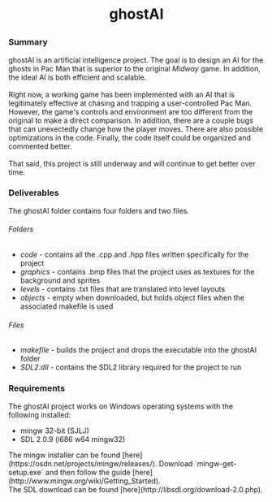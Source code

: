 # <p align="center">ghostAI<br/></p>
### Summary
ghostAI is an artificial intelligence project. The goal is to design an AI for the ghosts in Pac Man that is superior to the original _Midway_ game. In addition, the ideal AI is both efficient and scalable.<br/><br/>
Right now, a working game has been implemented with an AI that is legitimately effective at chasing and trapping a user-controlled Pac Man. However, the game's controls and environment are too different from the original to make a direct comparison. In addition, there are a couple bugs that can unexectedly change how the player moves. There are also possible optimizations in the code. Finally, the code itself could be organized and commented better.<br/><br/>
That said, this project is still underway and will continue to get better over time.<br/>
### Deliverables
The ghostAI folder contains four folders and two files.<br/>
###### Folders
- _code_ - contains all the .cpp and .hpp files written specifically for the project
- _graphics_ - contains .bmp files that the project uses as textures for the background and sprites
- _levels_ - contains .txt files that are translated into level layouts
- _objects_ - empty when downloaded, but holds object files when the associated makefile is used<br/>
###### Files
- _makefile_ - builds the project and drops the executable into the ghostAI folder
- _SDL2.dll_ - contains the SDL2 library required for the project to run<br/>
### Requirements
The ghostAI project works on Windows operating systems with the following installed:
- mingw 32-bit (SJLJ)
- SDL 2.0.9 (i686 w64 mingw32)
<a>
</a>
The mingw installer can be found [here](https://osdn.net/projects/mingw/releases/). Download `mingw-get-setup.exe` and then follow the guide [here](http://www.mingw.org/wiki/Getting_Started).<br/>
The SDL download can be found [here](http://libsdl.org/download-2.0.php).

